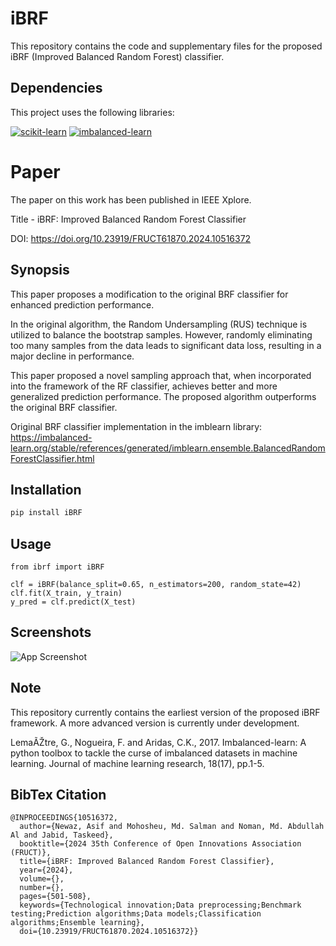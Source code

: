 
# iBRF

This repository contains the code and supplementary files for the proposed iBRF (Improved Balanced Random Forest) classifier. 

## Dependencies

This project uses the following libraries:

[![scikit-learn](https://img.shields.io/badge/scikit--learn-1.3.1-orange?logo=scikit-learn)](https://scikit-learn.org/)
[![imbalanced-learn](https://img.shields.io/badge/imblearn-0.11.0-blue?logo=python)](https://imbalanced-learn.org/)



# Paper

The paper on this work has been published in IEEE Xplore.

Title - iBRF: Improved Balanced Random Forest Classifier

DOI: https://doi.org/10.23919/FRUCT61870.2024.10516372
## Synopsis

This paper proposes a modification to the original BRF classifier for enhanced prediction performance. 

In the original algorithm, the Random Undersampling (RUS) technique is utilized to balance the bootstrap samples. However, randomly eliminating too many samples from the data leads to significant data loss, resulting in a major decline in performance.

This paper proposed a novel sampling approach that, when incorporated into the framework of the RF classifier, achieves better and more generalized prediction performance. The proposed algorithm outperforms the original BRF classifier. 


Original BRF classifier implementation in the imblearn library: https://imbalanced-learn.org/stable/references/generated/imblearn.ensemble.BalancedRandomForestClassifier.html



## Installation
```bash
pip install iBRF
```

## Usage
```
from ibrf import iBRF

clf = iBRF(balance_split=0.65, n_estimators=200, random_state=42)
clf.fit(X_train, y_train)
y_pred = clf.predict(X_test)
```



## Screenshots

![App Screenshot](https://github.com/newaz-aa/iBRF/blob/main/ibrf_4.png)


## Note
This repository currently contains the earliest version of the proposed iBRF framework. A more advanced version is currently under development.


LemaÃŽtre, G., Nogueira, F. and Aridas, C.K., 2017. Imbalanced-learn: A python toolbox to tackle the curse of imbalanced datasets in machine learning. Journal of machine learning research, 18(17), pp.1-5. 

## BibTex Citation

```
@INPROCEEDINGS{10516372,
  author={Newaz, Asif and Mohosheu, Md. Salman and Noman, Md. Abdullah Al and Jabid, Taskeed},
  booktitle={2024 35th Conference of Open Innovations Association (FRUCT)}, 
  title={iBRF: Improved Balanced Random Forest Classifier}, 
  year={2024},
  volume={},
  number={},
  pages={501-508},
  keywords={Technological innovation;Data preprocessing;Benchmark testing;Prediction algorithms;Data models;Classification algorithms;Ensemble learning},
  doi={10.23919/FRUCT61870.2024.10516372}}
```
